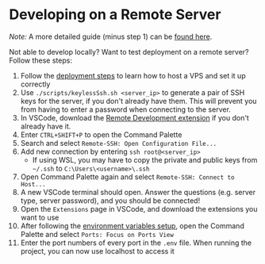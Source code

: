 # Developing on a Remote Server
*Note:* A more detailed guide (minus step 1) can be [found here](https://www.digitalocean.com/community/tutorials/how-to-use-visual-studio-code-for-remote-development-via-the-remote-ssh-plugin).

Not able to develop locally? Want to test deployment on a remote server? Follow these steps:
1. Follow the [deployment steps](/docs/deployment/README.md) to learn how to host a VPS and set it up correctly  
2. Use `./scripts/keylessSsh.sh <server_ip>` to generate a pair of SSH keys for the server, if you don't already have them. This will prevent you from having to enter a password when connecting to the server.
3. In VSCode, download the [Remote Development extension](https://code.visualstudio.com/docs/remote/remote-overview) if you don't already have it.
4. Enter `CTRL+SHIFT+P` to open the Command Palette  
5. Search and select `Remote-SSH: Open Configuration File...`  
6. Add new connection by entering `ssh root@<server_ip>`  
   - If using WSL, you may have to copy the private and public keys from `~/.ssh` to `C:\Users\<username>\.ssh`
7. Open Command Palette again and select `Remote-SSH: Connect to Host...` 
8. A new VSCode terminal should open. Answer the questions (e.g. server type, server password), and you should be connected!  
9. Open the `Extensions` page in VSCode, and download the extensions you want to use  
10. After following the [environment variables setup](repo_setup.md#3-set-environment-variables), open the Command Palette and select `Ports: Focus on Ports View`  
11. Enter the port numbers of every port in the `.env` file. When running the project, you can now use localhost to access it